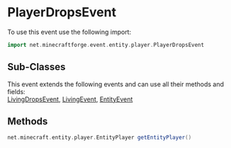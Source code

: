 # PlayerDropsEvent

To use this event use the following import:
```groovy
import net.minecraftforge.event.entity.player.PlayerDropsEvent
```

## Sub-Classes
This event extends the following events and can use all their methods and fields: <br>
[LivingDropsEvent](living_drops_event.md), [LivingEvent](living_event/living_event.md), [EntityEvent](entity_event/entity_event.md)

## Methods
```groovy
net.minecraft.entity.player.EntityPlayer getEntityPlayer()
```
